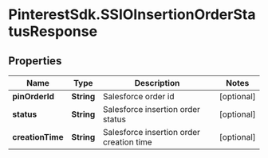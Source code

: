 # PinterestSdk.SSIOInsertionOrderStatusResponse

## Properties

Name | Type | Description | Notes
------------ | ------------- | ------------- | -------------
**pinOrderId** | **String** | Salesforce order id | [optional] 
**status** | **String** | Salesforce insertion order status | [optional] 
**creationTime** | **String** | Salesforce insertion order creation time | [optional] 


